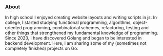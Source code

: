 ### About
In high school I enjoyed creating website layouts and writing scripts in js.
In college, I started studying functional programming, algorithms, object-oriented programming, combinatorial schemes, refactoring, testing and other things that strengthened my fundamental knowledge of programming.
Since 2023, I have discovered Golang and began to be interested in backend development.
Here, I am sharing some of my (sometimes not completely finished) projects on Go.
